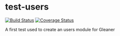 # test-users

[![Build Status](https://travis-ci.org/RotaruDan/test-users.svg?branch=master)](https://travis-ci.org/RotaruDan/test-users) [![Coverage Status](https://coveralls.io/repos/RotaruDan/test-users/badge.svg)](https://coveralls.io/r/RotaruDan/test-users)

A first test used to create an users module for Gleaner
